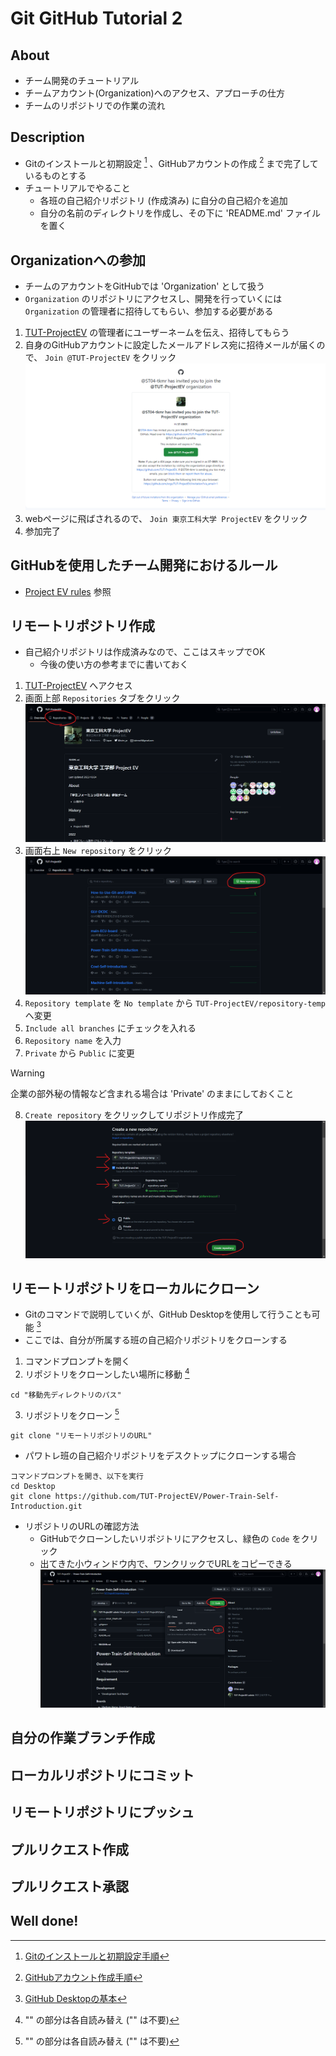 # Git GitHub Tutorial 2

## About
- チーム開発のチュートリアル
- チームアカウント(Organization)へのアクセス、アプローチの仕方
- チームのリポジトリでの作業の流れ

## Description
- Gitのインストールと初期設定 [^1] 、GitHubアカウントの作成 [^2] まで完了しているものとする
- チュートリアルでやること
    - 各班の自己紹介リポジトリ (作成済み) に自分の自己紹介を追加
    - 自分の名前のディレクトリを作成し、その下に 'README.md' ファイルを置く

## Organizationへの参加
- チームのアカウントをGitHubでは 'Organization' として扱う
- `Organization` のリポジトリにアクセスし、開発を行っていくには `Organization` の管理者に招待してもらい、参加する必要がある
1. [TUT-ProjectEV](https://github.com/TUT-ProjectEV) の管理者にユーザーネームを伝え、招待してもらう
2. 自身のGitHubアカウントに設定したメールアドレス宛に招待メールが届くので、 `Join @TUT-ProjectEV` をクリック
![Screenshot of invite email](images/join-organization-1.png)
3. webページに飛ばされるので、 `Join 東京工科大学 ProjectEV` をクリック
4. 参加完了

## GitHubを使用したチーム開発におけるルール
- [Project EV rules](https://github.com/TUT-ProjectEV/.github-private/tree/develop/profile) 参照

## リモートリポジトリ作成
- 自己紹介リポジトリは作成済みなので、ここはスキップでOK
    - 今後の使い方の参考までに書いておく
1. [TUT-ProjectEV](https://github.com/TUT-ProjectEV) へアクセス
2. 画面上部 `Repositories` タブをクリック
![Screenshot of team page](images/creating-remote-repository-1.png)
3. 画面右上 `New repository` をクリック
![Screenshot of team repositories page](images/creating-remote-repository-2.png)
4. `Repository template` を `No template` から `TUT-ProjectEV/repository-temp` へ変更
5. `Include all branches` にチェックを入れる
6. `Repository name` を入力
7. `Private` から `Public` に変更
> [!WARNING]
> 企業の部外秘の情報など含まれる場合は 'Private' のままにしておくこと
8. `Create repository` をクリックしてリポジトリ作成完了
![Screenshot of create a new repository](images/creating-remote-repository-3.png)

## リモートリポジトリをローカルにクローン
- Gitのコマンドで説明していくが、GitHub Desktopを使用して行うことも可能 [^3]
- ここでは、自分が所属する班の自己紹介リポジトリをクローンする
1. コマンドプロンプトを開く
2. リポジトリをクローンしたい場所に移動 [^4]
```
cd "移動先ディレクトリのパス"
```
3. リポジトリをクローン [^4]
```
git clone "リモートリポジトリのURL"
```
- パワトレ班の自己紹介リポジトリをデスクトップにクローンする場合
```
コマンドプロンプトを開き、以下を実行
cd Desktop
git clone https://github.com/TUT-ProjectEV/Power-Train-Self-Introduction.git
```
- リポジトリのURLの確認方法
    - GitHubでクローンしたいリポジトリにアクセスし、緑色の `Code` をクリック
    - 出てきた小ウィンドウ内で、ワンクリックでURLをコピーできる
![Screenshot of URL copy](images/clone-remote-repository-to-local-1.png)

## 自分の作業ブランチ作成

## ローカルリポジトリにコミット

## リモートリポジトリにプッシュ

## プルリクエスト作成

## プルリクエスト承認

## Well done!

[^1]: [Gitのインストールと初期設定手順](./../Git-settings/)
[^2]: [GitHubアカウント作成手順](./../GitHub-creating-account/)
[^3]: [GitHub Desktopの基本](./../../GitHubDesktop-basic/)
[^4]: "" の部分は各自読み替え ("" は不要)